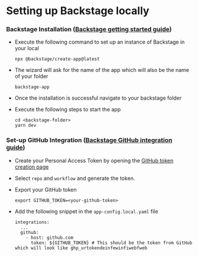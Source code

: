 # Setting up Backstage locally

### Backstage Installation ([Backstage getting started guide](https://backstage.io/docs/getting-started/#create-your-backstage-app))

- Execute the following command to set up an instance of Backstage in your local

  ```
  npx @backstage/create-app@latest
  ```

- The wizard will ask for the name of the app which will also be the name of your folder

  ```
  backstage-app
  ```

- Once the installation is successful navigate to your backstage folder

- Execute the following steps to start the app

  ```
  cd <backstage-folder>
  yarn dev
  ```


### Set-up GitHub Integration ([Backstage GitHub integration guide](https://backstage.io/docs/getting-started/configuration#setting-up-a-github-integration))

- Create your Personal Access Token by opening the [GitHub token creation page](https://github.com/settings/tokens/new)

- Select `repo` and `workflow` and generate the token.

- Export your GitHub token

  ```
  export GITHUB_TOKEN=<your-github-token>
  ```

- Add the following snippet in the `app-config.local.yaml` file

  ```
  integrations:
    ...
    github:
      - host: github.com
        token: ${GITHUB_TOKEN} # This should be the token from GitHub which will look like ghp_urtokendeinfewinfiwebfweb
  ```
